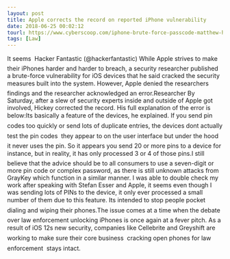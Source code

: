 ```yaml
---
layout: post
title: Apple corrects the record on reported iPhone vulnerability
date: 2018-06-25 00:02:12
tourl: https://www.cyberscoop.com/iphone-brute-force-passcode-matthew-hickey/?category_news=technology
tags: [Law]
---
```

It seems  Hacker Fantastic (@hackerfantastic) While Apple strives to make their iPhones harder and harder to breach, a security researcher published a brute-force vulnerability for iOS devices that he said cracked the security measures built into the system. However, Apple denied the researchers findings and the researcher acknowledged an error.Researcher By Saturday, after a slew of security experts inside and outside of Apple got involved, Hickey corrected the record. His full explanation of the error is below:Its basically a feature of the devices, he explained. If you send pin codes too quickly or send lots of duplicate entries, the devices dont actually test the pin codes  they appear to on the user interface but under the hood it never uses the pin. So it appears you send 20 or more pins to a device for instance, but in reality, it has only processed 3 or 4 of those pins.I still believe that the advice should be to all consumers to use a seven-digit or more pin code or complex password, as there is still unknown attacks from GrayKey which function in a similar manner. I was able to double check my work after speaking with Stefan Esser and Apple, it seems even though I was sending lots of PINs to the device, it only ever processed a small number of them due to this feature. Its intended to stop people pocket dialing and wiping their phones.The issue comes at a time when the debate over law enforcement unlocking iPhones is once again at a fever pitch. As a result of iOS 12s new security, companies like Cellebrite and Greyshift are working to make sure their core business  cracking open phones for law enforcement  stays intact.